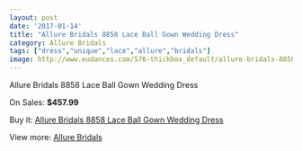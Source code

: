 ```yaml
---
layout: post
date: '2017-01-14'
title: "Allure Bridals 8858 Lace Ball Gown Wedding Dress"
category: Allure Bridals
tags: ["dress","unique","lace","allure","bridals"]
image: http://www.eudances.com/576-thickbox_default/allure-bridals-8858-lace-ball-gown-wedding-dress.jpg
---
```

Allure Bridals 8858 Lace Ball Gown Wedding Dress

On Sales: **$457.99**
<a href="https://www.eudances.com/en/allure-bridals/181-allure-bridals-8858-lace-ball-gown-wedding-dress.html"><amp-img layout="responsive" width="600" height="600" src="//www.eudances.com/576-thickbox_default/allure-bridals-8858-lace-ball-gown-wedding-dress.jpg" alt="Allure Bridals 8858 Lace Ball Gown Wedding Dress 0" /></a>
<a href="https://www.eudances.com/en/allure-bridals/181-allure-bridals-8858-lace-ball-gown-wedding-dress.html"><amp-img layout="responsive" width="600" height="600" src="//www.eudances.com/577-thickbox_default/allure-bridals-8858-lace-ball-gown-wedding-dress.jpg" alt="Allure Bridals 8858 Lace Ball Gown Wedding Dress 1" /></a>
<a href="https://www.eudances.com/en/allure-bridals/181-allure-bridals-8858-lace-ball-gown-wedding-dress.html"><amp-img layout="responsive" width="600" height="600" src="//www.eudances.com/578-thickbox_default/allure-bridals-8858-lace-ball-gown-wedding-dress.jpg" alt="Allure Bridals 8858 Lace Ball Gown Wedding Dress 2" /></a>

Buy it: [Allure Bridals 8858 Lace Ball Gown Wedding Dress](https://www.eudances.com/en/allure-bridals/181-allure-bridals-8858-lace-ball-gown-wedding-dress.html "Allure Bridals 8858 Lace Ball Gown Wedding Dress")

View more: [Allure Bridals](https://www.eudances.com/en/2-allure-bridals "Allure Bridals")